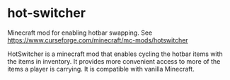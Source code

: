 # hot-switcher
Minecraft mod for enabling hotbar swapping. 
See https://www.curseforge.com/minecraft/mc-mods/hotswitcher

HotSwitcher is a minecraft mod that enables cycling the hotbar items with the items in inventory. It provides more convenient access to more of the items a player is carrying. It is compatible with vanilla Minecraft.
